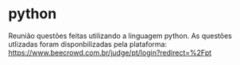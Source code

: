 # python
Reunião questões feitas utilizando a linguagem python. As questões utlizadas foram disponbilizadas pela plataforma: https://www.beecrowd.com.br/judge/pt/login?redirect=%2Fpt
